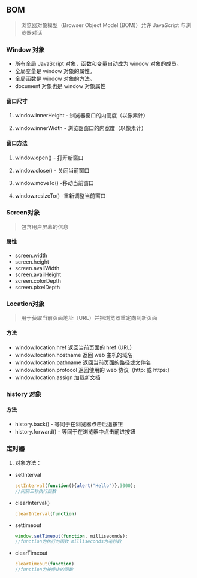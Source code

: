 ## BOM

> 浏览器对象模型（Browser Object Model (BOM)）允许 JavaScript 与浏览器对话

### Window 对象

- 所有全局 JavaScript 对象，函数和变量自动成为 window 对象的成员。
- 全局变量是 window 对象的属性。
- 全局函数是 window 对象的方法。
- document 对象也是 window 对象属性

#### 窗口尺寸

1. window.innerHeight - 浏览器窗口的内高度（以像素计）

2. window.innerWidth - 浏览器窗口的内宽度（以像素计）

#### 窗口方法

1. window.open() - 打开新窗口

2. window.close() - 关闭当前窗口

3. window.moveTo() -移动当前窗口

4. window.resizeTo() -重新调整当前窗口

### Screen对象

>包含用户屏幕的信息

#### 属性

- screen.width
- screen.height
- screen.availWidth
- screen.availHeight
- screen.colorDepth
- screen.pixelDepth

### Location对象

> 用于获取当前页面地址（URL）并把浏览器重定向到新页面

#### 方法

- window.location.href 返回当前页面的 href (URL)
- window.location.hostname 返回 web 主机的域名
- window.location.pathname 返回当前页面的路径或文件名
- window.location.protocol 返回使用的 web 协议（http: 或 https:）
- window.location.assign 加载新文档

### history 对象

#### 方法

- history.back() - 等同于在浏览器点击后退按钮
- history.forward() - 等同于在浏览器中点击前进按钮

### 定时器

1. 对象方法：

- setInterval

  ```js
  setInterval(function(){alert("Hello")},3000);
  //间隔三秒执行函数
  ```

- clearInterval()

  ```js
  clearInterval(function)
  ```

- settimeout

  ```js
  window.setTimeout(function, milliseconds);
  //function为执行的函数 milliseconds为毫秒数
  ```

- clearTimeout

  ```js
  clearTimeout(function)
  //function为被停止的函数
  ```

  
